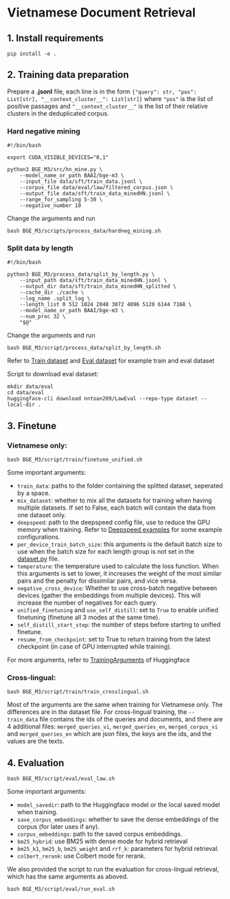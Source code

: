 # Vietnamese Document Retrieval

## 1. Install requirements
```
pip install -e .
```

## 2. Training data preparation

Prepare a **.jsonl** file, each line is in the form 
```{"query": str, "pos": List[str], "__context_cluster__": List[str]}``` where ```"pos"``` is the list of positive passages and ```"__context_cluster__"``` is the list of their relative clusters in the deduplicated corpus. 

### Hard negative mining

```
#!/bin/bash

export CUDA_VISIBLE_DEVICES="0,1"

python3 BGE_M3/src/hn_mine.py \
    --model_name_or_path BAAI/bge-m3 \
    --input_file data/sft/train_data.jsonl \
    --corpus_file data/eval/law/filtered_corpus.json \
    --output_file data/sft/train_data_minedHN.jsonl \
    --range_for_sampling 5-30 \
    --negative_number 10
```

Change the arguments and run
```
bash BGE_M3/scripts/process_data/hardneg_mining.sh
```

### Split data by length

```
#!/bin/bash

python3 BGE_M3/process_data/split_by_length.py \
    --input_path data/sft/train_data_minedHN.jsonl \
    --output_dir data/sft/train_data_minedHN_splitted \
    --cache_dir ./cache \
    --log_name .split_log \
    --length_list 0 512 1024 2048 3072 4096 5120 6144 7168 \
    --model_name_or_path BAAI/bge-m3 \
    --num_proc 32 \
    "$@"
```

Change the arguments and run
```
bash BGE_M3/script/process_data/split_by_length.sh
```

Refer to [Train dataset](https://huggingface.co/datasets/nntoan209/LawFinetuneV2) and [Eval dataset](https://huggingface.co/datasets/nntoan209/LawEval) for example train and eval dataset

Script to download eval dataset:
```
mkdir data/eval
cd data/eval
huggingface-cli download nntoan209/LawEval --repo-type dataset --local-dir .
```
## 3. Finetune

### Vietnamese only:

```
bash BGE_M3/script/train/finetune_unified.sh
```
Some important arguments:
- ```train_data```: paths to the folder containing the splitted dataset, seperated by a space.
- ```mix_dataset```: whether to mix all the datasets for training when having multiple datasets. If set to False, each batch will contain the data from one dataset only.
- ```deepspeed```: path to the deepspeed config file, use to reduce the GPU memory when training. Refer to [Deepspeed examples](https://huggingface.co/docs/accelerate/usage_guides/deepspeed) for some example configurations.
- ```per_device_train_batch_size```: this arguments is the default batch size to use when the batch size for each length group is not set in the [dataset.py](dataset.py) file.
- ```temperature```: the temperature used to calculate the loss function. When this arguments is set to lower, it increases the weight of the most similar pairs and the penalty for dissimilar pairs, and vice versa.
- ```negative_cross_device```: Whether to use cross-batch negative between devices (gather the embeddings from multiple devices). This will increase the number of negatives for each query.
- ```unified_finetuning``` and ```use_self_distill```: set to ```True``` to enable unified finetuning (finetune all 3 modes at the same time).
- ```self_distill_start_step```: the number of steps before starting to unified finetune.
- ```resume_from_checkpoint```: set to True to return training from the latest checkpoint (in case of GPU interrupted while training).

For more arguments, refer to [TrainingArguments](https://huggingface.co/docs/transformers/v4.41.3/en/main_classes/trainer#transformers.TrainingArguments) of Huggingface

### Cross-lingual:
```
bash BGE_M3/script/train/train_crosslingual.sh
```
Most of the arguments are the same when training for Vietnamese only. The differences are in the dataset file. For cross-lingual training, the ```--train_data``` file contains the ids of the queries and documents, and there are 4 additional files: ```merged_queries_vi```, ```merged_queries_en```, ```merged_corpus_vi``` and ```merged_queries_en``` which are json files, the keys are the ids, and the values are the texts.

## 4. Evaluation

```
bash BGE_M3/script/eval/eval_law.sh
```

Some important arguments: 
- ```model_savedir```: path to the Huggingface model or the local saved model when training.
- ```save_corpus_embeddings```: whether to save the dense embeddings of the corpus (for later uses if any).
- ```corpus_embeddings```: path to the saved corpus embeddings.
- ```bm25_hybrid```: use BM25 with dense mode for hybrid retrieval
- ```bm25_k1```, ```bm25_b```, ```bm25_weight``` and ```rrf_k```: parameters for hybrid retrieval.
- ```colbert_rerank```: use Colbert mode for rerank.

We also provided the script to run the evaluation for cross-lingual retrieval, which has the same arguments as aboved.

```
bash BGE_M3/script/eval/run_eval.sh
```